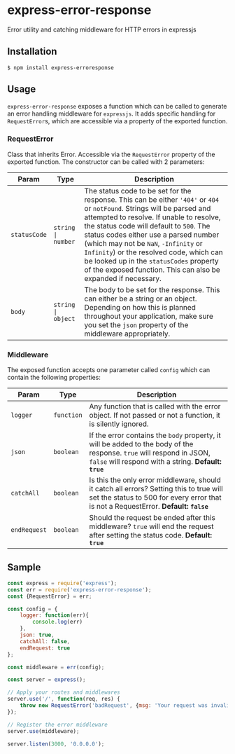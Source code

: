 # express-error-response
Error utility and catching middleware for HTTP errors in expressjs

## Installation
```
$ npm install express-erroresponse
```

## Usage
`express-error-response` exposes a function which can be called to generate an error handling middleware for `expressjs`. It adds specific handling for `RequestError`s, which are accessible via a property of the exported function.

### RequestError

Class that inherits Error. Accessible via the `RequestError` property of the exported function. The constructor can be called with 2 parameters:

|Param|Type|Description|
|-----|----|-----------|
|`statusCode`|`string \| number`|The status code to be set for the response. This can be either `'404'` or `404` or `notFound`. Strings will be parsed and attempted to resolve. If unable to resolve, the status code will default to `500`. The status codes either use a parsed number (which may not be `NaN`, `-Infinity` or `Infinity`) or the resolved code, which can be looked up in the `statusCodes` property of the exposed function. This can also be expanded if necessary.|
|`body`|`string \| object`|The body to be set for the response. This can either be a string or an object. Depending on how this is planned throughout your application, make sure you set the `json` property of the middleware appropriately.|

### Middleware

The exposed function accepts one parameter called `config` which can contain the following properties:

|Param|Type|Description|
|-----|----|-----------|
|`logger`|`function`|Any function that is called with the error object. If not passed or not a function, it is silently ignored.|
|`json`|`boolean`|If the error contains the `body` property, it will be added to the body of the response. `true` will respond in JSON, `false` will respond with a string. **Default: `true`**|
|`catchAll`|`boolean`|Is this the only error middleware, should it catch all errors? Setting this to true will set the status to 500 for every error that is not a RequestError. **Default: `false`**|
|`endRequest`|`boolean`|Should the request be ended after this middleware? `true` will end the request after setting the status code. **Default: `true`**|


## Sample

```javascript
const express = require('express');
const err = require('express-error-response');
const {RequestError} = err;

const config = {
    logger: function(err){
        console.log(err)
    },
    json: true,
    catchAll: false,
    endRequest: true
};

const middleware = err(config);

const server = express();

// Apply your routes and middlewares
server.use('/', function(req, res) {
    throw new RequestError('badRequest', {msg: 'Your request was invalid', info: 'some other info'});
});

// Register the error middleware
server.use(middleware);

server.listen(3000, '0.0.0.0');
```
